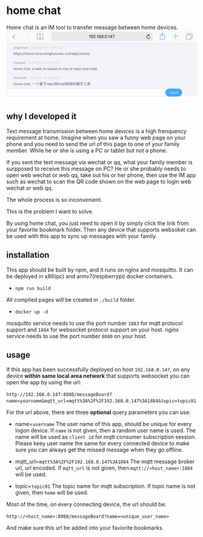 # home chat

Home chat is an IM tool to transfer message between home devices.
![home_chat_demo](https://github.com/iintothewind/images/raw/master/home_chat_demo_002.jpg)

## why I developed it

Text message transmission between home devices is a high frenquency requirement at home.
Imagine when you saw a funny web page on your phone and you need to send the url of this page to one of your family member.
While he or she is using a PC or tablet but not a phone.

If you sent the text message via wechat or qq, what your family member is surpposed to receive this message on PC? He or she probably needs to open web wechat or web qq, take out his or her phone, then use the IM app such as wechat to scan the QR code shown on the web page to login web wechat or web qq.

The whole process is so inconvenient.

This is the problem I want to solve.

By using home chat, you just need to open it by simply click the link from your favorite bookmark folder.
Then any device that supports websoket can be used with this app to sync up messages with your family.

## installation

This app should be built by npm, and it runs on nginx and mosquitto.
It can be deployed in x86(pc) and armv7(respberrypi) docker containers.

- `npm run build`

All compiled pages will be created in `./build` folder.

- `docker up -d`

mosquitto service needs to use the port number `1883` for mqtt protocol support and `1884` for websocket protocol support on your host.
nginx service needs to use the port number `8080` on your host.

## usage

If this app has been successfully deployed on host `192.168.0.147`, on any device **within same local area network** that supports websocket you can open the app by using the url:

`http://192.168.0.147:8080/messageBoard?name=yourname&mqtt_url=mqtt%3A%2F%2F192.168.0.147%3A1884&topic=topic01`

For the url above, there are three **optional** query parameters you can use:

- name=`username`
The user name of this app, should be unique for every logon device.
If `name` is not given, then a random user name is used.
The name will be used as `client id` for mqtt consumer subscription session.
Please keey user name the same for every connected device to make sure you can always get the missed message when they go offline.

- mqtt_url=`mqtt%3A%2F%2F192.168.0.147%3A1884`
The mqtt message broker url, url encoded.
If `mqtt_url` is not given, then `mqtt://<host_name>:1884` will be used.

- topic=`topic01`
The topic name for mqtt subscription.
If topic name is not given, then `home` will be used.

Most of the time, on every connecting device, the url should be:

`http://<host_name>:8080/messageBoard?name=<unique_user_name>`

And make sure this url be added into your faviorite bookmarks.

